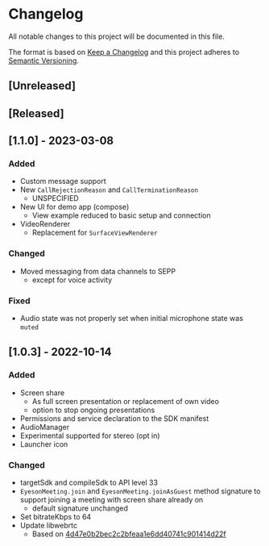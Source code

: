 # Changelog
All notable changes to this project will be documented in this file.

The format is based on [Keep a Changelog] and this project adheres to
[Semantic Versioning].  

## [Unreleased]

## [Released]
## [1.1.0] - 2023-03-08
### Added
- Custom message support
- New `CallRejectionReason` and `CallTerminationReason`
  - UNSPECIFIED
- New UI for demo app (compose)
  - View example reduced to basic setup and connection
- VideoRenderer
  - Replacement for `SurfaceViewRenderer`

### Changed
- Moved messaging from data channels to SEPP
  - except for voice activity

### Fixed
- Audio state was not properly set when initial microphone state was `muted`

## [1.0.3] - 2022-10-14
### Added
- Screen share
  - As full screen presentation or replacement of own video
  - option to stop ongoing presentations
- Permissions and service declaration to the SDK manifest
- AudioManager
- Experimental supported for stereo (opt in)
- Launcher icon

### Changed
- targetSdk and compileSdk to API level 33
- `EyesonMeeting.join` and `EyesonMeeting.joinAsGuest` method signature to support joining a meeting with screen share already on
  - default signature unchanged
- Set bitrateKbps to 64
- Update libwebrtc
  - Based on [4d47e0b2bec2c2bfeaa1e6dd40741c901414d22f](https://webrtc.googlesource.com/src/+/4d47e0b2bec2c2bfeaa1e6dd40741c901414d22f)
  


[Keep a Changelog]: http://keepachangelog.com/en/1.0.0/
[Semantic Versioning]: http://semver.org/spec/v2.0.0.html
